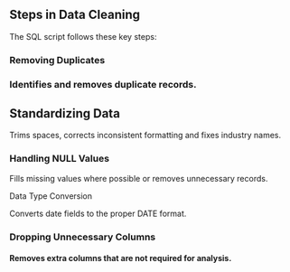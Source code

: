 ## Steps in Data Cleaning
The SQL script follows these key steps:

### Removing Duplicates

### Identifies and removes duplicate records.

## Standardizing Data

Trims spaces, corrects inconsistent formatting and fixes industry names.

### Handling NULL Values

Fills missing values where possible or removes unnecessary records.

Data Type Conversion

Converts date fields to the proper DATE format.

### Dropping Unnecessary Columns

#### Removes extra columns that are not required for analysis.
